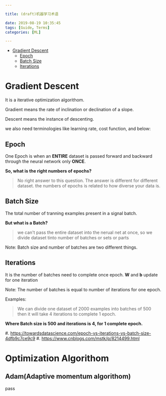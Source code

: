 ```yaml
---

title: (draft)机器学习术语

date: 2019-08-19 10:35:45
tags: [Guide, Terms]
categories: [ML]

---
```



<!-- vim-markdown-toc GFM -->

* [Gradient Descent](#gradient-descent)
    * [Epoch](#epoch)
    * [Batch Size](#batch-size)
    * [Iterations](#iterations)

<!-- vim-markdown-toc -->

<!-- more -->

# Gradient Descent

It is a iterative optimization algorithom.

Gradient means the rate of inclination or declination of a slope.

Descent means the instance of descenting.

we also need terminologies like learning rate, cost function, and below:

## Epoch

One Epoch is when an **ENTIRE** dataset is passed forward and backward through the neural network only
**ONCE**.

**So, what is the right numbers of epochs?**

> No right answer to this question. The answer is different for different dataset.
> the numbers of epochs is related to how diverse your data is.

## Batch Size

The total number of tranning examples present in a signal batch.

**But what is a Batch?**

> we can't pass the entire dataset into the nerual net at once, so we divide dataset tinto number of
> batches or sets or parts

Note: Batch size and number of batches are two different things.

## Iterations

It is the number of batches need to complete once epoch. **W** and **b** update for one iteration

Note: The number of batches is equal to number of iterations for one epoch.

Examples:

> We can divide one dataset of 2000 examples into batches of 500 then it will take 4 iterations to
> complete 1 epoch.

**Where Batch size is 500 and iterations is 4, for 1 complete epoch.**

#. https://towardsdatascience.com/epoch-vs-iterations-vs-batch-size-4dfb9c7ce9c9
#. https://www.cnblogs.com/mstk/p/8214499.html


# Optimization Algorithom

## Adam(Adaptive momentum algorithom)

pass
